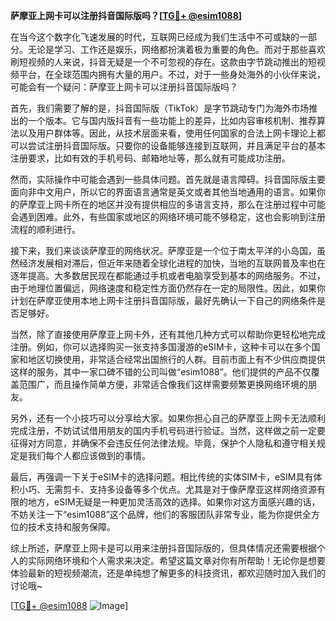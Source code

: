 **萨摩亚上网卡可以注册抖音国际版吗？[[TG💪+ @esim1088](https://t.me/s/esim1088)]**

在当今这个数字化飞速发展的时代，互联网已经成为我们生活中不可或缺的一部分。无论是学习、工作还是娱乐，网络都扮演着极为重要的角色。而对于那些喜欢刷短视频的人来说，抖音无疑是一个不可忽视的存在。这款由字节跳动推出的短视频平台，在全球范围内拥有大量的用户。不过，对于一些身处海外的小伙伴来说，可能会有一个疑问：萨摩亚上网卡可以注册抖音国际版吗？

首先，我们需要了解的是，抖音国际版（TikTok）是字节跳动专门为海外市场推出的一个版本。它与国内版抖音有一些功能上的差异，比如内容审核机制、推荐算法以及用户群体等。因此，从技术层面来看，使用任何国家的合法上网卡理论上都可以尝试注册抖音国际版。只要你的设备能够连接到互联网，并且满足平台的基本注册要求，比如有效的手机号码、邮箱地址等，那么就有可能成功注册。

然而，实际操作中可能会遇到一些具体问题。首先就是语言障碍。抖音国际版主要面向非中文用户，所以它的界面语言通常是英文或者其他当地通用的语言。如果你的萨摩亚上网卡所在的地区并没有提供相应的多语言支持，那么在注册过程中可能会遇到困难。此外，有些国家或地区的网络环境可能不够稳定，这也会影响到注册流程的顺利进行。

接下来，我们来谈谈萨摩亚的网络状况。萨摩亚是一个位于南太平洋的小岛国，虽然经济发展相对滞后，但近年来随着全球化进程的加快，当地的互联网普及率也在逐年提高。大多数居民现在都能通过手机或者电脑享受到基本的网络服务。不过，由于地理位置偏远，网络速度和稳定性方面仍然存在一定的局限性。因此，如果你计划在萨摩亚使用本地上网卡注册抖音国际版，最好先确认一下自己的网络条件是否足够好。

当然，除了直接使用萨摩亚上网卡外，还有其他几种方式可以帮助你更轻松地完成注册。例如，你可以选择购买一张支持多国漫游的eSIM卡，这种卡可以在多个国家和地区切换使用，非常适合经常出国旅行的人群。目前市面上有不少供应商提供这样的服务，其中一家口碑不错的公司叫做“esim1088”。他们提供的产品不仅覆盖范围广，而且操作简单方便，非常适合像我们这样需要频繁更换网络环境的朋友。

另外，还有一个小技巧可以分享给大家。如果你担心自己的萨摩亚上网卡无法顺利完成注册，不妨试试借用朋友的国内手机号码进行验证。当然，这样做之前一定要征得对方同意，并确保不会违反任何法律法规。毕竟，保护个人隐私和遵守相关规定是我们每个人都应该做到的事情。

最后，再强调一下关于eSIM卡的选择问题。相比传统的实体SIM卡，eSIM具有体积小巧、无需剪卡、支持多设备等多个优点。尤其是对于像萨摩亚这样网络资源有限的地方，eSIM无疑是一种更加灵活高效的选择。如果你对这方面感兴趣的话，不妨关注一下“esim1088”这个品牌，他们的客服团队非常专业，能为你提供全方位的技术支持和服务保障。

综上所述，萨摩亚上网卡是可以用来注册抖音国际版的，但具体情况还需要根据个人的实际网络环境和个人需求来决定。希望这篇文章对你有所帮助！无论你是想要体验最新的短视频潮流，还是单纯想了解更多的科技资讯，都欢迎随时加入我们的讨论哦~

[[TG💪+ @esim1088](https://t.me/s/esim1088) ![Image](https://i.postimg.cc/4NQfJmqS/Snipaste-2025-05-13-00-14-12.png)]